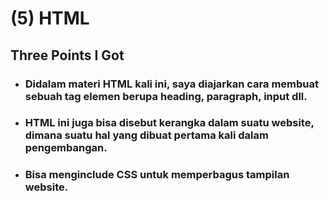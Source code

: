 # (5) HTML

## Three Points I Got

* ### Didalam materi HTML kali ini, saya diajarkan cara membuat sebuah tag elemen berupa heading, paragraph, input dll.

* ### HTML ini juga bisa disebut kerangka dalam suatu website, dimana suatu hal yang dibuat pertama kali dalam pengembangan.

* ### Bisa menginclude CSS untuk memperbagus tampilan website.